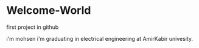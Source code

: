 # Welcome-World
first project in github


i'm mohsen 
i'm graduating in electrical engineering at AmirKabir univesity.
